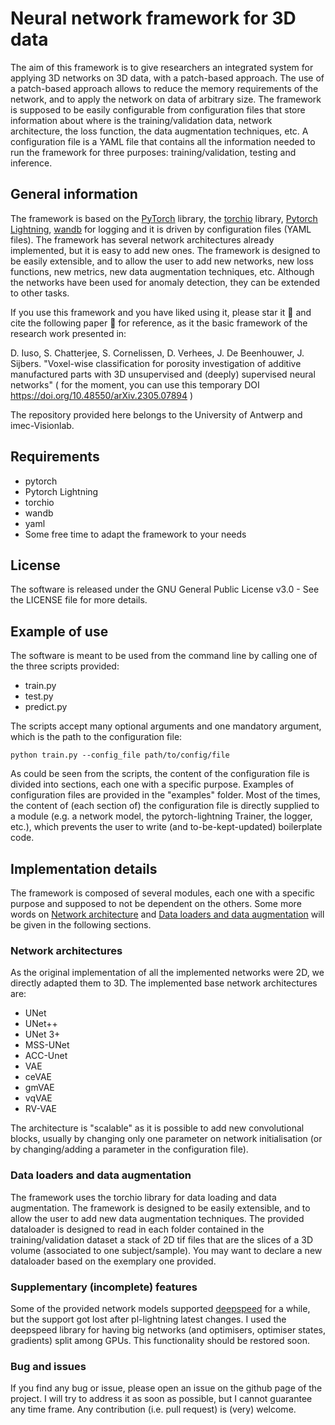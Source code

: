 # Neural network framework for 3D data
The aim of this framework is to give researchers an integrated system for applying 3D networks on 3D data, with a patch-based approach. The use of a patch-based approach allows to reduce the memory requirements of the network, and to apply the network on data of arbitrary size. The framework is supposed to be easily configurable from configuration files that store information about where is the training/validation data, network architecture, the loss function, the data augmentation techniques, etc. 
A configuration file is a YAML file that contains all the information needed to run the framework for three purposes: training/validation, testing and inference. 


## General information
The framework is based on the [PyTorch](https://pytorch.org/) library, the [torchio](https://torchio.readthedocs.io/) library, [Pytorch Lightning](https://www.pytorchlightning.ai/), [wandb](https://wandb.ai/) for logging and it is driven by configuration files (YAML files).
The framework has several network architectures already implemented, but it is easy to add new ones. The framework is designed to be easily extensible, and to allow the user to add new networks, new loss functions, new metrics, new data augmentation techniques, etc. Although the networks have been used for anomaly detection, they can be extended to other tasks.

If you use this framework and you have liked using it, please star it :star2: and cite the following paper :page_facing_up: for reference, as it the basic framework of the research work presented in:

D. Iuso, S. Chatterjee, S. Cornelissen, D. Verhees, J. De Beenhouwer, J. Sijbers. "Voxel-wise classification for porosity investigation of additive manufactured parts with 3D unsupervised and (deeply) supervised neural networks" ( for the moment, you can use this temporary DOI https://doi.org/10.48550/arXiv.2305.07894 )

The repository provided here belongs to the University of Antwerp and imec-Visionlab.

## Requirements
- pytorch
- Pytorch Lightning
- torchio
- wandb
- yaml
- Some free time to adapt the framework to your needs

## License
The software is released under the GNU General Public License v3.0 - See the LICENSE file for more details.

## Example of use
The software is meant to be used from the command line by calling one of the three scripts provided:

- train.py
- test.py
- predict.py

The scripts accept many optional arguments and one mandatory argument, which is the path to the configuration file:
```
python train.py --config_file path/to/config/file
```
As could be seen from the scripts, the content of the configuration file is divided into sections, each one with a specific purpose. Examples of configuration files are provided in the "examples" folder. Most of the times, the content of (each section of) the configuration file is directly supplied to a module (e.g. a network model, the pytorch-lightning Trainer, the logger, etc.), which prevents the user to write (and to-be-kept-updated) boilerplate code. 


## Implementation details
The framework is composed of several modules, each one with a specific purpose and supposed to not be dependent on the others. Some more words on [Network architecture](#network-architectures) and [Data loaders and data augmentation](#data-loaders-and-data-augmentation) will be given in the following sections.


### Network architectures
As the original implementation of all the implemented networks were 2D, we directly adapted them to 3D. The implemented base network architectures are:

- UNet
- UNet++
- UNet 3+
- MSS-UNet
- ACC-Unet
- VAE
- ceVAE
- gmVAE
- vqVAE
- RV-VAE

The architecture is "scalable" as it is possible to add new convolutional blocks, usually by changing only one parameter on network initialisation (or by changing/adding a parameter in the configuration file).


### Data loaders and data augmentation
The framework uses the torchio library for data loading and data augmentation. The framework is designed to be easily extensible, and to allow the user to add new data augmentation techniques. The provided dataloader is designed to read in each folder contained in the training/validation dataset a stack of 2D tif files that are the slices of a 3D volume (associated to one subject/sample). You may want to declare a new dataloader based on the exemplary one provided.

### Supplementary (incomplete) features
Some of the provided network models supported [deepspeed](https://github.com/microsoft/DeepSpeed) for a while, but the support got lost after pl-lightning latest changes. I used the deepspeed library for having big networks (and optimisers, optimiser states, gradients) split among GPUs. This functionality should be restored soon.


### Bug and issues
If you find any bug or issue, please open an issue on the github page of the project. I will try to address it as soon as possible, but I cannot guarantee any time frame. Any contribution (i.e. pull request) is (very) welcome.
